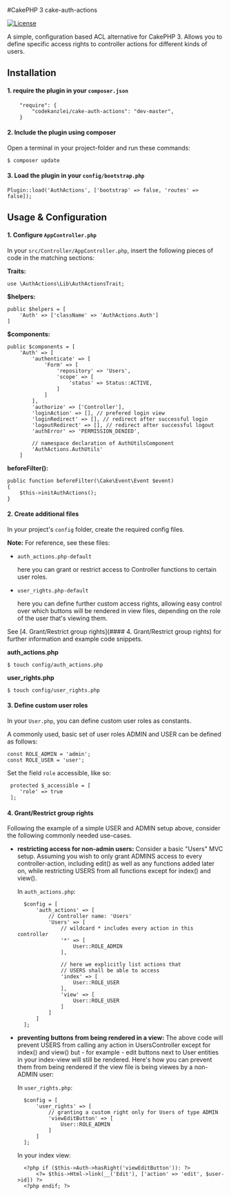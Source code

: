 #CakePHP 3 cake-auth-actions

[![License](https://img.shields.io/badge/license-MIT-brightgreen.svg?style=flat-square)](LICENSE.txt)

A simple, configuration based ACL alternative for CakePHP 3. Allows you to define specific access rights to controller actions for different kinds of users.

## Installation

#### 1. require the plugin in your `composer.json`

		"require": {
			"codekanzlei/cake-auth-actions": "dev-master",
		}

#### 2. Include the plugin using composer
Open a terminal in your project-folder and run these commands:

	$ composer update
	
#### 3. Load the plugin in your `config/bootstrap.php`

	Plugin::load('AuthActions', ['bootstrap' => false, 'routes' => false]);

## Usage & Configuration

#### 1. Configure `AppController.php`

In your `src/Controller/AppController.php`, insert the following pieces of code in the matching sections:

**Traits:**

	use \AuthActions\Lib\AuthActionsTrait;

**$helpers:**

	public $helpers = [
		'Auth' => ['className' => 'AuthActions.Auth']
	]

**$components:**	

	public $components = [
		'Auth' => [
			'authenticate' => [
				'Form' => [
					'repository' => 'Users',
					'scope' => [
						'status' => Status::ACTIVE,
					]
				]
			],
			'authorize' => ['Controller'],
			'loginAction' => [], // prefered login view
			'loginRedirect' => [], // redirect after successful login
			'logoutRedirect' => [], // redirect after successful logout
			'authError' => 'PERMISSION_DENIED',
			
			// namespace declaration of AuthUtilsComponent
			'AuthActions.AuthUtils'
		]
  
**beforeFilter():**

	public function beforeFilter(\Cake\Event\Event $event)
	{
		$this->initAuthActions();
	}	

#### 2. Create additional files
In your project's `config` folder, create the required config files. 

**Note:** For reference, see these files:

- `auth_actions.php-default`

	here you can grant or restrict access to Controller functions to certain user roles.

- `user_rights.php-default`

	here you can define further custom access rights, allowing easy control over which buttons will be rendered in view files, depending on the role of the user that's viewing them.
	
See [4. Grant/Restrict group rights](#### 4. Grant/Restrict group rights) for further information and example code snippets.

**auth_actions.php**

	$ touch config/auth_actions.php

**user_rights.php**

	$ touch config/user_rights.php

#### 3. Define custom user roles

In your `User.php`, you can define custom user roles as constants.

A commonly used, basic set of user roles ADMIN and USER can be defined as follows:

	const ROLE_ADMIN = 'admin';
	const ROLE_USER = 'user';
	
Set the field `role` accessible, like so:

	 protected $_accessible = [
		'role' => true
	 ];

#### 4. Grant/Restrict group rights

Following the example of a simple USER and ADMIN setup above, consider the following commonly needed use-cases.

- **restricting access for non-admin users:**
	Consider a basic "Users" MVC setup. Assuming you wish to only grant ADMINS access to every controller-action, including edit() as well as any functions added later on, while restricting USERS from all functions except for index() and view().
	
	In `auth_actions.php`:
	
		$config = [
			'auth_actions' => [
				// Controller name: 'Users'
				'Users' => [
					// wildcard * includes every action in this controller
					'*' => [
						User::ROLE_ADMIN
					],
					
					// here we explicitly list actions that
					// USERS shall be able to access 
					'index' => [
						User::ROLE_USER
					],
					'view' => [
						User::ROLE_USER
					]
				]
			]
		];
	
- **preventing buttons from being rendered in a view:** The above code will prevent USERS from calling any action in UsersController except for index() and view() but - for example - edit buttons next to User entities in your index-view will still be rendered. Here's how you can prevent them from being rendered if the view file is being viewes by a non-ADMIN user:

	In `user_rights.php`:
	
		$config = [
			'user_rights' => [
				// granting a custom right only for Users of type ADMIN
				'viewEditButton' => [
					User::ROLE_ADMIN
				]
			]
		];

	In your index view:

		<?php if ($this->Auth->hasRight('viewEditButton')): ?>
			<?= $this->Html->link(__('Edit'), ['action' => 'edit', $user->id]) ?>
		<?php endif; ?>